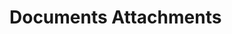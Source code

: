 <script setup>
import SwaggerUI from "@/swagger/view/SwaggerUI.vue"
import swaggerExistsJson from "@/swagger/json/general/document-attachments/exists.json";
import swaggerThumbnailJson from "@/swagger/json/general/document-attachments/thumbnail.json";
import swaggerGetJson from "@/swagger/json/general/document-attachments/get.json";
import swaggerListJson from "@/swagger/json/general/document-attachments/list.json";
import swaggerCreateJson from "@/swagger/json/general/document-attachments/create.json";
import swaggerCHStorageJson from "@/swagger/json/general/document-attachments/ch-storage.json";

const swaggerExistsSpecs = [
  { json: swaggerExistsJson, domId:"exists" },
];
const swaggerThumbnailSpecs = [
  { json: swaggerThumbnailJson, domId:"thumbnail" },
];
const swaggerGetSpecs = [
  { json: swaggerGetJson, domId:"get" },
];
const swaggerListSpecs = [
  { json: swaggerListJson, domId:"list", protected: true },
];
const swaggerCreateSpecs = [
  { json: swaggerCreateJson, domId:"create", protected: true },
];

const swaggerCHStorageSpecs = [
  { json: swaggerCHStorageJson, domId:"ch-storage", protected:true },
];
</script>

# Documents Attachments

<!--@include: @/../components/general/documents-attachments/exists.md-->

<!--@include: @/../components/general/documents-attachments/thumbnail.md-->

<!--@include: @/../components/general/documents-attachments/get.md-->

<!--@include: @/../components/general/documents-attachments/list.md-->

<!--@include: @/../components/general/documents-attachments/create.md-->

<!--@include: @/../components/general/documents-attachments/upload-temporary-storage.md-->